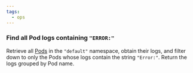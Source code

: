 ```yaml
---
tags:
  - ops
---
```


### Find all Pod logs containing `"ERROR:"`

Retrieve all [Pods][pod] in the `"default"` namespace, obtain their logs, and
filter down to only the Pods whose logs contain the string `"Error:"`. Return
the logs grouped by Pod name.

[pod]: https://kubernetes.io/docs/concepts/workloads/pods/pod/
